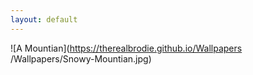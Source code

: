 ```yaml
---
layout: default
---
```

![A Mountian](https://therealbrodie.github.io/Wallpapers
/Wallpapers/Snowy-Mountian.jpg)
